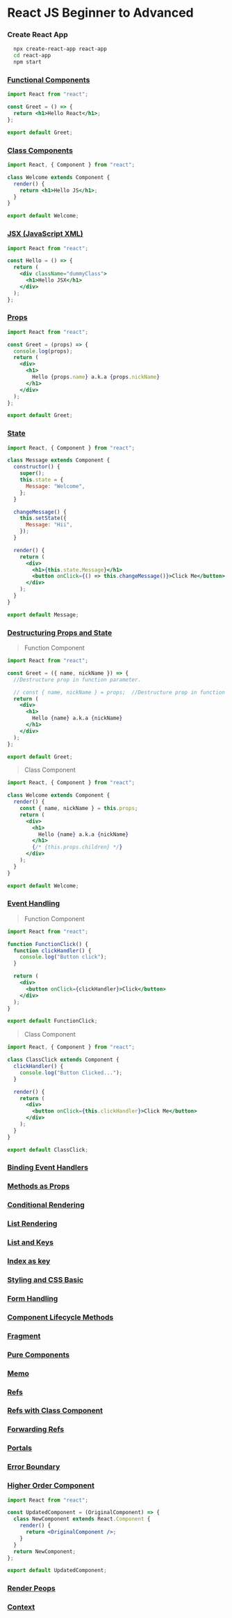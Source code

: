 # React JS Beginner to Advanced

### Create React App

```bash
  npx create-react-app react-app
  cd react-app
  npm start
```

### [Functional Components](https://github.com/SaishJ/React-JS-Beginner-to-Advanced/tree/967f06ec783f29c6cf5dac70a6d4205a0acd537c/src/components)

```jsx
import React from "react";

const Greet = () => {
  return <h1>Hello React</h1>;
};

export default Greet;
```

### [Class Components](https://github.com/SaishJ/React-JS-Beginner-to-Advanced/tree/75de59bc80822bb37c23b7aa597a814394a1ec1c/src/components)

```jsx
import React, { Component } from "react";

class Welcome extends Component {
  render() {
    return <h1>Hello JS</h1>;
  }
}

export default Welcome;
```

### [JSX (JavaScript XML)](https://github.com/SaishJ/React-JS-Beginner-to-Advanced/tree/0048fef8c66089b7059f06fdeb3dd03ceb706a42/src)

```jsx
import React from "react";

const Hello = () => {
  return (
    <div className="dummyClass">
      <h1>Hello JSX</h1>
    </div>
  );
};
```

### [Props](https://github.com/SaishJ/React-JS-Beginner-to-Advanced/tree/e05e7572b0109219728ec3ba80a4536d178758dd/src)

```jsx
import React from "react";

const Greet = (props) => {
  console.log(props);
  return (
    <div>
      <h1>
        Hello {props.name} a.k.a {props.nickName}
      </h1>
    </div>
  );
};

export default Greet;
```

### [State](https://github.com/SaishJ/React-JS-Beginner-to-Advanced/tree/7ae573ec1a58e3298ed81145ba1dfc1ba30f11e4/src/components)

```jsx
import React, { Component } from "react";

class Message extends Component {
  constructor() {
    super();
    this.state = {
      Message: "Welcome",
    };
  }

  changeMessage() {
    this.setState({
      Message: "Hii",
    });
  }

  render() {
    return (
      <div>
        <h1>{this.state.Message}</h1>
        <button onClick={() => this.changeMessage()}>Click Me</button>
      </div>
    );
  }
}

export default Message;
```

### [Destructuring Props and State](https://github.com/SaishJ/React-JS-Beginner-to-Advanced/commit/502b59a4fd9966d031ebc86cfd56ae66a2dec23f)

> Function Component

```jsx
import React from "react";

const Greet = ({ name, nickName }) => {
  //Destructure prop in function parameter.

  // const { name, nickName } = props;  //Destructure prop in function body.
  return (
    <div>
      <h1>
        Hello {name} a.k.a {nickName}
      </h1>
    </div>
  );
};

export default Greet;
```

> Class Component

```jsx
import React, { Component } from "react";

class Welcome extends Component {
  render() {
    const { name, nickName } = this.props;
    return (
      <div>
        <h1>
          Hello {name} a.k.a {nickName}
        </h1>
        {/* {this.props.children} */}
      </div>
    );
  }
}

export default Welcome;
```

### [Event Handling](https://github.com/SaishJ/React-JS-Beginner-to-Advanced/commit/71a77b9eae9d1a2c624436b31d1b43a13d26fa7c)

> Function Component

```jsx
import React from "react";

function FunctionClick() {
  function clickHandler() {
    console.log("Button click");
  }

  return (
    <div>
      <button onClick={clickHandler}>Click</button>
    </div>
  );
}

export default FunctionClick;
```

> Class Component

```jsx
import React, { Component } from "react";

class ClassClick extends Component {
  clickHandler() {
    console.log("Button Clicked...");
  }

  render() {
    return (
      <div>
        <button onClick={this.clickHandler}>Click Me</button>
      </div>
    );
  }
}

export default ClassClick;
```

### [Binding Event Handlers](https://github.com/SaishJ/React-JS-Beginner-to-Advanced/commit/6999a5a35a3c163f62a3918ce5e47ebeb38d02dc#diff-d8e2fd228629da81ebb95e75620e3bff49619c19c32244fdeea37f9b0b365ec7)

### [Methods as Props](https://github.com/SaishJ/React-JS-Beginner-to-Advanced/commit/7b5eae4edfe1a270ade28602721d20eea2405e2d)

### [Conditional Rendering](https://github.com/SaishJ/React-JS-Beginner-to-Advanced/blob/master/src/components/UserGreeting.js)

### [List Rendering](https://github.com/SaishJ/React-JS-Beginner-to-Advanced/commit/d7d48445fa9578b28fb68fc50e5cecbf5d78132d#diff-da356e7f0ec06b582f616a27e404266469bc463344c1378741025425ddf6611c)

### [List and Keys](https://github.com/SaishJ/React-JS-Beginner-to-Advanced/commit/017b8b8f7a3121cb1efbeb6bb87b3712ed1e10a0)

### [Index as key](https://github.com/SaishJ/React-JS-Beginner-to-Advanced/commit/902d326ce3d663f78cdb262180ba933ef9f392a3#diff-85087cfdd57d5bb30b1aac275e7786616c92344ac9c34d6556bf0879bb248287)

### [Styling and CSS Basic](https://github.com/SaishJ/React-JS-Beginner-to-Advanced/commit/ac16748caa1423ec10c5f1066c54470e512a6544)

### [Form Handling](https://github.com/SaishJ/React-JS-Beginner-to-Advanced/commit/4b36f24bf95bfa76b7f8c7fb8599754d4b916ff5)

### [Component Lifecycle Methods](https://github.com/SaishJ/React-JS-Beginner-to-Advanced/commit/bbbbe658941b4920312e960cf7c208125d48ce01)

### [Fragment](https://github.com/SaishJ/React-JS-Beginner-to-Advanced/commit/034c6f8150393531f612a95789cb5fa3469efe8c)

### [Pure Components](https://github.com/SaishJ/React-JS-Beginner-to-Advanced/commit/9ececc6e611790b360fc76a60406f2f408bbc9df)

### [Memo](https://github.com/SaishJ/React-JS-Beginner-to-Advanced/commit/7576d38d7e5235c89aa33b5025b16bf694c1604c)

### [Refs](https://github.com/SaishJ/React-JS-Beginner-to-Advanced/commit/e0b4e20d4af20eea937a3258fd52c0793f5f95d0)

### [Refs with Class Component](https://github.com/SaishJ/React-JS-Beginner-to-Advanced/commit/6eb606c14741e6397a9a91a0cf0d5cfb20e1163c)

### [Forwarding Refs](https://github.com/SaishJ/React-JS-Beginner-to-Advanced/commit/9a57ffbe3d6eeea400c3604bc66fe6bb6bafabdd)

### [Portals](https://github.com/SaishJ/React-JS-Beginner-to-Advanced/commit/89a9384c40963c77ec47ac76cbd8699ee1bebe4d)

### [Error Boundary](https://github.com/SaishJ/React-JS-Beginner-to-Advanced/commit/83c11fa8ef5b3c7cf3a0a71495993ea9fed97053)

### [Higher Order Component](https://github.com/SaishJ/React-JS-Beginner-to-Advanced/commit/1d7a9019dce79ea77fd420d25f5cd409392fb84d)

```jsx
import React from "react";

const UpdatedComponent = (OriginalComponent) => {
  class NewComponent extends React.Component {
    render() {
      return <OriginalComponent />;
    }
  }
  return NewComponent;
};

export default UpdatedComponent;
```

### [Render Peops](https://github.com/SaishJ/React-JS-Beginner-to-Advanced/commit/d60d9bec7747e75247a97d22406520cbac48fa0a)

### [Context]()
